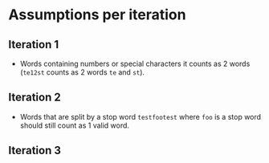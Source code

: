# Assumptions per iteration

## Iteration 1

- Words containing numbers or special characters it counts as 2 words (`te12st` counts as 2 words `te` and `st`).

## Iteration 2

- Words that are split by a stop word `testfootest` where `foo` is a stop word should still count as 1 valid word. 

## Iteration 3
